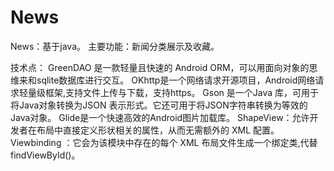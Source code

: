 # News
News：基于java。
主要功能：新闻分类展示及收藏。

技术点：
GreenDAO 是一款轻量且快速的 Android ORM，可以用面向对象的思维来和sqlite数据库进行交互。
OKhttp是一个网络请求开源项目，Android网络请求轻量级框架,支持文件上传与下载，支持https。
Gson 是一个Java 库，可用于将Java对象转换为JSON 表示形式。它还可用于将JSON字符串转换为等效的Java对象。
Glide是一个快速高效的Android图片加载库。
ShapeView：允许开发者在布局中直接定义形状相关的属性，从而无需额外的 XML 配置。
Viewbinding ：它会为该模块中存在的每个 XML 布局文件生成一个绑定类,代替findViewById()。